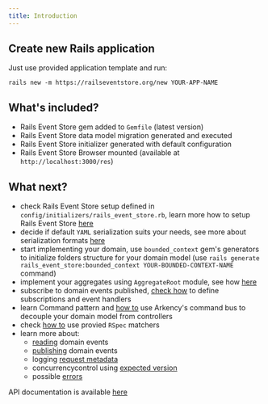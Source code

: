 ```yaml
---
title: Introduction
---
```


## Create new Rails application

Just use provided application template and run:

```
rails new -m https://railseventstore.org/new YOUR-APP-NAME
```

## What's included?

- Rails Event Store gem added to `Gemfile` (latest version)
- Rails Event Store data model migration generated and executed
- Rails Event Store initializer generated with default configuration
- Rails Event Store Browser mounted (available at `http://localhost:3000/res`)

## What next?

- check Rails Event Store setup defined in `config/initializers/rails_event_store.rb`, learn more how to setup Rails Event Store [here](./install)
- decide if default `YAML` serialization suits your needs, see more about serialization formats [here](../advanced-topics/event-serialization-formats)
- start implementing your domain, use `bounded_context` gem's generators to initialize folders structure for your domain model (use `rails generate rails_event_store:bounded_context YOUR-BOUNDED-CONTEXT-NAME` command)
- implement your aggregates using `AggregateRoot` module, see how [here](../core-concepts/event-sourcing)
- subscribe to domain events published, [check how](../core-concepts/subscribe) to define subscriptions and event handlers
- learn Command pattern and [how to](../advanced-topics/command-bus) use Arkency's command bus to decouple your domain model from controllers
- check [how to](../core-concepts/rspec) use provied `RSpec` matchers
- learn more about:
  - [reading](../core-concepts/read) domain events
  - [publishing](../core-concepts/publish) domain events
  - logging [request metadata](../core-concepts/request-metadata)
  - concurrencycontrol using [expected version](../core-concepts/expected-version)
  - possible [errors](../core-concepts/client-errors)

API documentation is available [here](./api)
